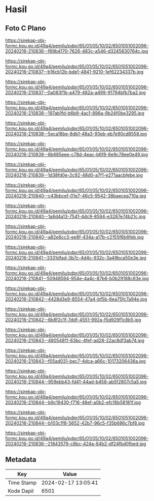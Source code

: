 # Hasil

## Foto C Plano

https://sirekap-obj-formc.kpu.go.id/49a4/pemilu/pdpr/65/01/05/10/02/6501051002096-20240216-210836--f69b4170-7626-483c-a546-d3245630764c.jpg

https://sirekap-obj-formc.kpu.go.id/49a4/pemilu/pdpr/65/01/05/10/02/6501051002096-20240216-210837--b16cb12b-bde1-4841-9210-1ef62234337b.jpg

https://sirekap-obj-formc.kpu.go.id/49a4/pemilu/pdpr/65/01/05/10/02/6501051002096-20240216-210837--0a083f1b-a479-482a-a499-91794bfb7ba2.jpg

https://sirekap-obj-formc.kpu.go.id/49a4/pemilu/pdpr/65/01/05/10/02/6501051002096-20240216-210838--197ab1fd-b6b9-4ac1-896a-9b24f0be3295.jpg

https://sirekap-obj-formc.kpu.go.id/49a4/pemilu/pdpr/65/01/05/10/02/6501051002096-20240216-210838--5eca18be-8db1-48a3-93eb-eb7e90cd8558.jpg

https://sirekap-obj-formc.kpu.go.id/49a4/pemilu/pdpr/65/01/05/10/02/6501051002096-20240216-210839--6b685eee-c78d-4eac-b6f8-6e9c78ee0e49.jpg

https://sirekap-obj-formc.kpu.go.id/49a4/pemilu/pdpr/65/01/05/10/02/6501051002096-20240216-210839--1d38fd0e-2c92-48d0-a7f1-e271aacbfebe.jpg

https://sirekap-obj-formc.kpu.go.id/49a4/pemilu/pdpr/65/01/05/10/02/6501051002096-20240216-210840--c43bbcef-01e7-46c5-9542-38baecea710a.jpg

https://sirekap-obj-formc.kpu.go.id/49a4/pemilu/pdpr/65/01/05/10/02/6501051002096-20240216-210840--1a8d4a13-7541-4dc9-8594-e3287e74b21c.jpg

https://sirekap-obj-formc.kpu.go.id/49a4/pemilu/pdpr/65/01/05/10/02/6501051002096-20240216-210840--a82e6cc3-ee8f-434a-a17b-c2155f6b6feb.jpg

https://sirekap-obj-formc.kpu.go.id/49a4/pemilu/pdpr/65/01/05/10/02/6501051002096-20240216-210841--3331dfad-3b7c-4d4c-932c-3a49bca50e3e.jpg

https://sirekap-obj-formc.kpu.go.id/49a4/pemilu/pdpr/65/01/05/10/02/6501051002096-20240216-210841--50948594-954e-4a4c-87b6-b0b29188c63e.jpg

https://sirekap-obj-formc.kpu.go.id/49a4/pemilu/pdpr/65/01/05/10/02/6501051002096-20240216-210842--4428d3e9-8554-47a4-bf5b-6ea75fc7a94e.jpg

https://sirekap-obj-formc.kpu.go.id/49a4/pemilu/pdpr/65/01/05/10/02/6501051002096-20240216-210842--6b8f2c1f-7ddf-4551-992a-f5d929f1c8b5.jpg

https://sirekap-obj-formc.kpu.go.id/49a4/pemilu/pdpr/65/01/05/10/02/6501051002096-20240216-210843--48054811-63bc-4fef-ad28-22ac8df3ab74.jpg

https://sirekap-obj-formc.kpu.go.id/49a4/pemilu/pdpr/65/01/05/10/02/6501051002096-20240216-210843--f05ad031-bec7-4dca-a66c-10173206436a.jpg

https://sirekap-obj-formc.kpu.go.id/49a4/pemilu/pdpr/65/01/05/10/02/6501051002096-20240216-210844--959ebb43-fd41-44ad-b458-ab5f2807c5a5.jpg

https://sirekap-obj-formc.kpu.go.id/49a4/pemilu/pdpr/65/01/05/10/02/6501051002096-20240216-210844--b9c19430-f716-48ef-a0b2-efc16b58181f.jpg

https://sirekap-obj-formc.kpu.go.id/49a4/pemilu/pdpr/65/01/05/10/02/6501051002096-20240216-210844--b103c1f8-5652-42b7-96c5-f35b686c7bf8.jpg

https://sirekap-obj-formc.kpu.go.id/49a4/pemilu/pdpr/65/01/05/10/02/6501051002096-20240216-210836--21843579-c8bc-424a-84b2-df24fbd0fbed.jpg


## Metadata

| Key        | Value               |
| ---------- | ------------------- |
| Time Stamp | 2024-02-17 13:05:41 |
| Kode Dapil | 6501                |



